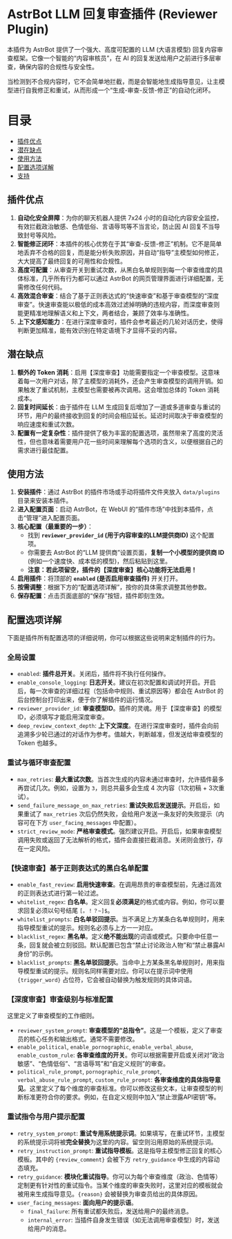 # AstrBot LLM 回复审查插件 (Reviewer Plugin)

本插件为 AstrBot 提供了一个强大、高度可配置的 LLM (大语言模型) 回复内容审查框架。它像一个智能的“内容审核员”，在 AI 的回复发送给用户之前进行多层审查，确保内容的合规性与安全性。

当检测到不合规内容时，它不会简单地拦截，而是会智能地生成指导意见，让主模型进行自我修正和重试，从而形成一个“生成-审查-反馈-修正”的自动化闭环。

# 目录
- [插件优点](#插件优点)
- [潜在缺点](#潜在缺点)
- [使用方法](#使用方法)
- [配置选项详解](#配置选项详解)
- [支持](#支持)

## 插件优点

1.  **自动化安全屏障**：为你的聊天机器人提供 7x24 小时的自动化内容安全监控，有效拦截政治敏感、色情低俗、言语辱骂等不当言论，防止因 AI 回复不当导致封号等风险。
2.  **智能修正闭环**：本插件的核心优势在于其“审查-反馈-修正”机制。它不是简单地丢弃不合格的回复，而是能分析失败原因，并自动“指导”主模型如何修正，大大提高了最终回复的可用性和合规性。
3.  **高度可配置**：从审查开关到重试次数，从黑白名单规则到每一个审查维度的具体标准，几乎所有行为都可以通过 AstrBot 的网页管理界面进行详细配置，无需修改任何代码。
4.  **高效混合审查**：结合了基于正则表达式的“快速审查”和基于审查模型的“深度审查”。快速审查能以极低的成本高效过滤掉明确的违规内容，而深度审查则能更精准地理解语义和上下文，两者结合，兼顾了效率与准确性。
5.  **上下文感知能力**：在进行深度审查时，插件会参考最近的几轮对话历史，使得判断更加精准，能有效识别在特定语境下才显得不妥的内容。

## 潜在缺点

1.  **额外的 Token 消耗**：启用【深度审查】功能需要指定一个审查模型。这意味着每一次用户对话，除了主模型的消耗外，还会产生审查模型的调用开销。如果触发了重试机制，主模型也需要被再次调用。这会增加总体的 Token 消耗成本。
2.  **回复时间延长**：由于插件在 LLM 生成回复后增加了一道或多道审查与重试的环节，用户的最终接收到回复的时间会相应延长。延迟时间取决于审查模型的响应速度和重试次数。
3.  **配置有一定复杂性**：插件提供了极为丰富的配置选项，虽然带来了高度的灵活性，但也意味着需要用户花一些时间来理解每个选项的含义，以便根据自己的需求进行最佳配置。

## 使用方法

1.  **安装插件**：通过 AstrBot 的插件市场或手动将插件文件夹放入 `data/plugins` 目录来安装本插件。
2.  **进入配置页面**：启动 AstrBot，在 WebUI 的“插件市场”中找到本插件，点击“管理”进入配置页面。
3.  **核心配置（最重要的一步）**：
    *   找到 **`reviewer_provider_id` (用于内容审查的LLM提供商ID)** 这个配置项。
    *   你需要去 AstrBot 的“LLM 提供商”设置页面，**复制一个小模型的提供商 ID** (例如一个速度快、成本低的模型)，然后粘贴到这里。
    *   **注意：若此项留空，插件的【深度审查】核心功能将无法启用！**
4.  **启用插件**：将顶部的 **`enabled` (是否启用审查插件)** 开关打开。
5.  **按需调整**：根据下方的“配置选项详解”，按你的具体需求调整其他参数。
6.  **保存配置**：点击页面底部的“保存”按钮，插件即刻生效。

## 配置选项详解

下面是插件所有配置选项的详细说明，你可以根据这些说明来定制插件的行为。

### 全局设置
*   `enabled`: **插件总开关**。关闭后，插件将不执行任何操作。
*   `enable_console_logging`: **日志开关**。建议在初次配置和调试时开启。开启后，每一次审查的详细过程（包括命中规则、重试原因等）都会在 AstrBot 的后台控制台打印出来，便于你了解插件的运行情况。
*   `reviewer_provider_id`: **审查模型ID**。插件的灵魂。用于【深度审查】的模型ID，必须填写才能启用深度审查。
*   `deep_review_context_depth`: **上下文深度**。在进行深度审查时，插件会向前追溯多少轮已通过的对话作为参考。值越大，判断越准，但发送给审查模型的 Token 也越多。

### 重试与循环审查配置
*   `max_retries`: **最大重试次数**。当首次生成的内容未通过审查时，允许插件最多再尝试几次。例如，设置为 `3`，则总共最多会生成 4 次内容（1次初稿 + 3次重试）。
*   `send_failure_message_on_max_retries`: **重试失败后发送提示**。开启后，如果重试了 `max_retries` 次后仍然失败，会给用户发送一条友好的失败提示（内容可在下方 `user_facing_messages` 中配置）。
*   `strict_review_mode`: **严格审查模式**。强烈建议开启。开启后，如果审查模型调用失败或返回了无法解析的格式，插件会直接拦截消息。关闭则会放行，存在一定风险。

### 【快速审查】基于正则表达式的黑白名单配置
*   `enable_fast_review`: **启用快速审查**。在调用昂贵的审查模型前，先通过高效的正则表达式进行第一轮过滤。
*   `whitelist_regex`: **白名单**。定义回复**必须满足**的格式或内容。例如，你可以要求回复必须以句号结尾 `[。！？~]$`。
*   `whitelist_prompts`: **白名单驳回提示**。当不满足上方某条白名单规则时，用来指导模型重试的提示。规则名必须与上方一一对应。
*   `blacklist_regex`: **黑名单**。定义**绝不能出现**的词语或模式。只要命中任意一条，回复就会被立刻驳回。默认配置已包含“禁止讨论政治人物”和“禁止暴露AI身份”的示例。
*   `blacklist_prompts`: **黑名单驳回提示**。当命中上方某条黑名单规则时，用来指导模型重试的提示。规则名同样需要对应。你可以在提示词中使用 `{trigger_word}` 占位符，它会被自动替换为触发规则的具体词语。

### 【深度审查】审查级别与标准配置
这里定义了审查模型的工作细则。
*   `reviewer_system_prompt`: **审查模型的“总指令”**。这是一个模板，定义了审查员的核心任务和输出格式。通常不需要修改。
*   `enable_political`, `enable_pornographic`, `enable_verbal_abuse`, `enable_custom_rule`: **各审查维度的开关**。你可以根据需要开启或关闭对“政治敏感”、“色情低俗”、“言语辱骂”和“自定义规则”的审查。
*   `political_rule_prompt`, `pornographic_rule_prompt`, `verbal_abuse_rule_prompt`, `custom_rule_prompt`: **各审查维度的具体指导意见**。这里定义了每个维度的审查标准。你可以修改这些文本，让审查模型的判断标准更符合你的要求。例如，在自定义规则中加入“禁止泄露API密钥”等。

### 重试指令与用户提示配置
*   `retry_system_prompt`: **重试专用系统提示词**。如果填写，在重试环节，主模型的系统提示词将被**完全替换**为这里的内容。留空则沿用原始的系统提示词。
*   `retry_instruction_prompt`: **重试指导模板**。这是指导主模型修正回复的核心模板。其中的 `{review_comment}` 会被下方 `retry_guidance` 中生成的内容动态填充。
*   `retry_guidance`: **模块化重试指导**。你可以为每个审查维度（政治、色情等）定制更有针对性的重试指令。当某个维度的审查失败时，这里对应的模板就会被用来生成指导意见。`{reason}` 会被替换为审查员给出的具体原因。
*   `user_facing_messages`: **面向用户的提示语**。
    *   `final_failure`: 所有重试都失败后，发送给用户的最终消息。
    *   `internal_error`: 当插件自身发生错误（如无法调用审查模型）时，发送给用户的消息。